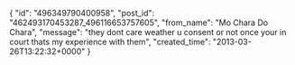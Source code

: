  {
   "id": "496349790400958",
   "post_id": "462493170453287_496116653757605",
   "from_name": "Mo Chara Do Chara",
   "message": "they dont care weather u consent or not once your in court thats my experience with them",
   "created_time": "2013-03-26T13:22:32+0000"
 }
